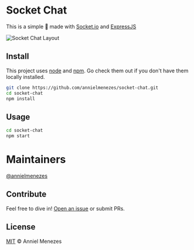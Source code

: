 # Socket Chat

This is a simple :speech_balloon: made with [Socket.io](http://socket.io) and [ExpressJS](http://expressjs.com)

![Socket Chat Layout](https://assets.materialup.com/uploads/6fa7ef0e-2358-489c-8e4d-ca049539a49c/800x600.png)

## Install

This project uses [node](https://nodejs.org) and [npm](https://npmjs.com). Go check them out if you don't have them locally installed.

```bash
git clone https://github.com/annielmenezes/socket-chat.git
cd socket-chat
npm install
```

## Usage

```bash
cd socket-chat
npm start
```

# Maintainers

[@annielmenezes](https://github.com/annielmenezes)

## Contribute

Feel free to dive in! [Open an issue](https://github.com/annielmenezes/socket-chat/issues/new) or submit PRs.

## License
[MIT](/LICENSE) © Anniel Menezes
